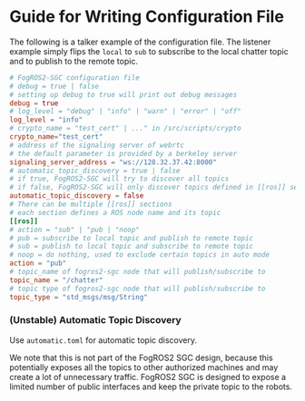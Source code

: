 # Guide for Writing Configuration File

The following is a talker example of the configuration file. The listener example simply flips the `local` to `sub` to subscribe to the local chatter topic and to publish to the remote topic.
```toml
# FogROS2-SGC configuration file
# debug = true | false 
# setting up debug to true will print out debug messages
debug = true
# log_level = "debug" | "info" | "warn" | "error" | "off"
log_level = "info"
# crypto_name = "test_cert" | ..." in /src/scripts/crypto
crypto_name="test_cert"
# address of the signaling server of webrtc 
# the default parameter is provided by a berkeley server
signaling_server_address = "ws://128.32.37.42:8000"
# automatic_topic_discovery = true | false
# if true, FogROS2-SGC will try to discover all topics
# if false, FogROS2-SGC will only discover topics defined in [[ros]] section
automatic_topic_discovery = false
# There can be multiple [[ros]] sections
# each section defines a ROS node name and its topic
[[ros]]
# action = "sub" | "pub | "noop"
# pub = subscribe to local topic and publish to remote topic
# sub = publish to local topic and subscribe to remote topic
# noop = do nothing, used to exclude certain topics in auto mode
action = "pub"
# topic_name of fogros2-sgc node that will publish/subscribe to
topic_name = "/chatter"
# topic type of fogros2-sgc node that will publish/subscribe to
topic_type = "std_msgs/msg/String"
```

### (Unstable) Automatic Topic Discovery
Use `automatic.toml` for automatic topic discovery. 

We note that this is not part of the FogROS2 SGC design, because this potentially 
exposes all the topics to other authorized machines and may create a lot of unnecessary traffic. FogROS2 SGC is designed to expose a limited number of public 
interfaces and keep the private topic to the robots. 
